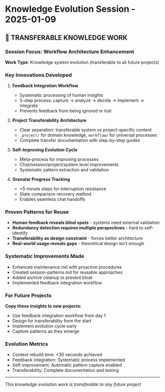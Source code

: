 # Knowledge Evolution Session - 2025-01-09

## 🧠 TRANSFERABLE KNOWLEDGE WORK

### Session Focus: Workflow Architecture Enhancement
**Work Type**: Knowledge system evolution (transferable to all future projects)

### Key Innovations Developed
1. **Feedback Integration Workflow** 
   - Systematic processing of human insights
   - 5-step process: capture → analyze → decide → implement → integrate
   - Prevents feedback from being ignored or lost

2. **Project Transferability Architecture**
   - Clear separation: transferable system vs project-specific content
   - `.project/` for domain knowledge, `workflow/` for universal processes
   - Complete transfer documentation with step-by-step guides

3. **Self-Improving Evolution Cycle**
   - Meta-process for improving processes
   - Chat/session/project/system level improvements
   - Systematic pattern extraction and validation

4. **Granular Progress Tracking**
   - <5 minute steps for interruption resistance
   - State comparison recovery method
   - Enables seamless chat handoffs

### Proven Patterns for Reuse
- **Human feedback reveals blind spots** - systems need external validation
- **Redundancy detection requires multiple perspectives** - hard to self-identify
- **Transferability as design constraint** - forces better architecture
- **Real-world usage reveals gaps** - theoretical design isn't enough

### Systematic Improvements Made
- Enhanced maintenance.md with proactive procedures
- Created session-patterns.md for reusable approaches
- Added archive cleanup to prevent bloat
- Implemented feedback integration workflow

### For Future Projects
**Copy these insights to new projects:**
- Use feedback integration workflow from day 1
- Design for transferability from the start
- Implement evolution cycle early
- Capture patterns as they emerge

### Evolution Metrics
- Context rebuild time: <30 seconds achieved
- Feedback integration: Systematic process implemented
- Self-improvement: Automatic pattern capture enabled
- Transferability: Complete documentation and testing

---
*This knowledge evolution work is transferable to any future project*
